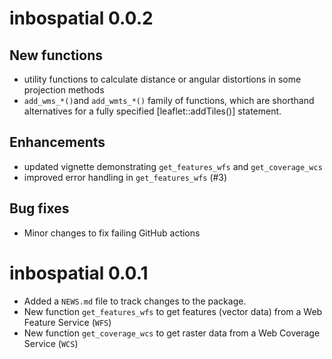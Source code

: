 # inbospatial 0.0.2

## New functions

* utility functions to calculate distance or angular distortions in some
  projection methods
* `add_wms_*()`and `add_wmts_*()` family of functions, which are shorthand
  alternatives for a fully specified [leaflet::addTiles()] statement.

## Enhancements

* updated vignette demonstrating `get_features_wfs` and `get_coverage_wcs`
* improved error handling in `get_features_wfs` (#3)

## Bug fixes

* Minor changes to fix failing GitHub actions

# inbospatial 0.0.1

* Added a `NEWS.md` file to track changes to the package.
* New function `get_features_wfs` to get features (vector data) from a Web
  Feature Service (`WFS`)
* New function `get_coverage_wcs` to get raster data from a Web Coverage Service
  (`WCS`)
